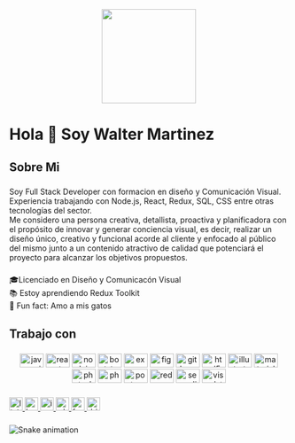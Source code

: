 <div align="center">
  <img height="170" src="https://media.licdn.com/dms/image/D4D16AQEuuNhxCYb5Gg/profile-displaybackgroundimage-shrink_350_1400/0/1676405207680?e=1681948800&v=beta&t=iSHNyFTOvgTa7SD75DyQI1MV4xEpwaCmXS1e5FKnU3w"  />
</div>

###

<h1 align="left">Hola 👋 Soy Walter Martinez</h1>

###

<h2 align="left">Sobre Mi</h2>

###

<p align="left">Soy Full Stack Developer con formacion en diseño y Comunicación Visual. Experiencia trabajando con Node.js, React, Redux, SQL, CSS entre otras tecnologías del sector. <br>Me considero una persona creativa, detallista, proactiva y planificadora con el propósito de innovar y generar conciencia visual, es decir, realizar un diseño único, creativo y funcional acorde al cliente y enfocado al público del mismo junto a un contenido atractivo de calidad que potenciará el proyecto para alcanzar los objetivos propuestos.</p>

###

<p align="left">🎓Licenciado en Diseño y Comunicacón Visual<br>📚 Estoy aprendiendo Redux Toolkit<br>🎲 Fun fact: Amo a mis gatos</p>

###

<h2 align="left">Trabajo con</h2>

###

<div align="center">
  <img src="https://cdn.jsdelivr.net/gh/devicons/devicon/icons/javascript/javascript-original.svg" height="25" width="43" alt="javascript logo"  />
  <img src="https://cdn.jsdelivr.net/gh/devicons/devicon/icons/react/react-original.svg" height="25" width="43" alt="react logo"  />
  <img src="https://cdn.jsdelivr.net/gh/devicons/devicon/icons/nodejs/nodejs-original.svg" height="25" width="43" alt="nodejs logo"  />
  <img src="https://cdn.jsdelivr.net/gh/devicons/devicon/icons/bootstrap/bootstrap-original.svg" height="25" width="43" alt="bootstrap logo"  />
  <img src="https://cdn.jsdelivr.net/gh/devicons/devicon/icons/express/express-original.svg" height="25" width="43" alt="express logo"  />
  <img src="https://cdn.jsdelivr.net/gh/devicons/devicon/icons/figma/figma-original.svg" height="25" width="43" alt="figma logo"  />
  <img src="https://cdn.jsdelivr.net/gh/devicons/devicon/icons/git/git-original.svg" height="25" width="43" alt="git logo"  />
  <img src="https://cdn.jsdelivr.net/gh/devicons/devicon/icons/html5/html5-original.svg" height="25" width="43" alt="html5 logo"  />
  <img src="https://cdn.jsdelivr.net/gh/devicons/devicon/icons/illustrator/illustrator-plain.svg" height="25" width="43" alt="illustrator logo"  />
  <img src="https://cdn.jsdelivr.net/gh/devicons/devicon/icons/materialui/materialui-original.svg" height="25" width="43" alt="materialui logo"  />
  <img src="https://cdn.jsdelivr.net/gh/devicons/devicon/icons/photoshop/photoshop-plain.svg" height="25" width="43" alt="photoshop logo"  />
  <img src="https://cdn.jsdelivr.net/gh/devicons/devicon/icons/php/php-original.svg" height="25" width="43" alt="php logo"  />
  <img src="https://cdn.jsdelivr.net/gh/devicons/devicon/icons/postgresql/postgresql-original.svg" height="25" width="43" alt="postgresql logo"  />
  <img src="https://cdn.jsdelivr.net/gh/devicons/devicon/icons/redux/redux-original.svg" height="25" width="43" alt="redux logo"  />
  <img src="https://cdn.jsdelivr.net/gh/devicons/devicon/icons/sequelize/sequelize-original.svg" height="25" width="43" alt="sequelize logo"  />
  <img src="https://cdn.jsdelivr.net/gh/devicons/devicon/icons/visualstudio/visualstudio-plain.svg" height="25" width="43" alt="visualstudio logo"  />
</div>

###

<div align="left">
  <a href="https://www.linkedin.com/in/walter-martinez-71024529/" target="_blank">
    <img src="https://img.shields.io/static/v1?message=LinkedIn&logo=linkedin&label=&color=0077B5&logoColor=white&labelColor=&style=for-the-badge" height="24" alt="linkedin logo"  />
  </a>
  <a href="https://www.behance.net/walteromar7605" target="_blank">
    <img src="https://img.shields.io/static/v1?message=Behance&logo=behance&label=&color=1769ff&logoColor=white&labelColor=&style=for-the-badge" height="24" alt="behance logo"  />
  </a>
  <a href="https://www.instagram.com/walteromartinez/" target="_blank">
    <img src="https://img.shields.io/static/v1?message=Instagram&logo=instagram&label=&color=E4405F&logoColor=white&labelColor=&style=for-the-badge" height="24" alt="instagram logo"  />
  </a>
  <a href="https://wa.me/+5491165821157" target="_blank">
    <img src="https://img.shields.io/static/v1?message=Whatsapp&logo=whatsapp&label=&color=25D366&logoColor=white&labelColor=&style=for-the-badge" height="24" alt="whatsapp logo"  />
  </a>
  <a href="https://www.facebook.com/waltr.martinz/" target="_blank">
    <img src="https://img.shields.io/static/v1?message=Facebook&logo=facebook&label=&color=1877F2&logoColor=white&labelColor=&style=for-the-badge" height="24" alt="facebook logo"  />
  </a>
  <a href="https://dribbble.com/wal90" target="_blank">
    <img src="https://img.shields.io/static/v1?message=Dribbble&logo=dribbble&label=&color=EA4C89&logoColor=white&labelColor=&style=for-the-badge" height="24" alt="dribbble logo"  />
  </a>
</div>

###

<img src="https://raw.githubusercontent.com/wal/wal/blob/output/snake.svg" alt="Snake animation" />

###
